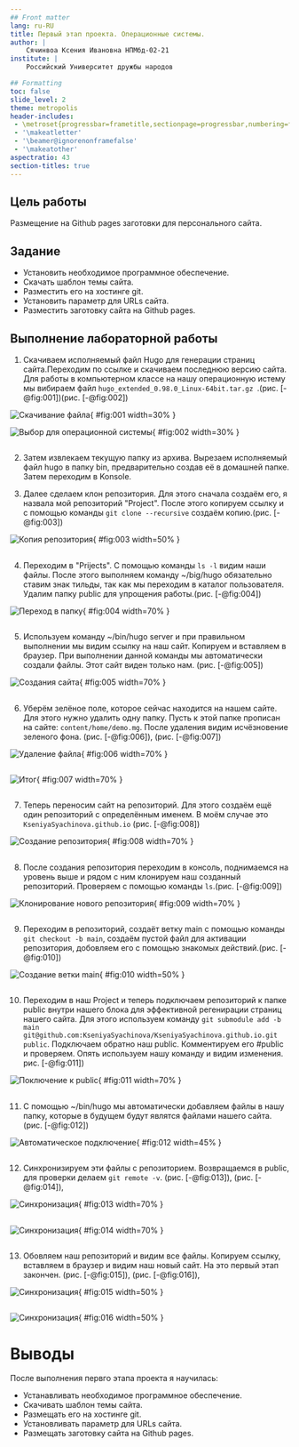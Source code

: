 ```yaml
---
## Front matter
lang: ru-RU
title: Первый этап проекта. Операционные системы.
author: |
	Сячинвоа Ксения Ивановна НПМбд-02-21
institute: |
	Российский Университет дружбы народов

## Formatting
toc: false
slide_level: 2
theme: metropolis
header-includes: 
 - \metroset{progressbar=frametitle,sectionpage=progressbar,numbering=fraction}
 - '\makeatletter'
 - '\beamer@ignorenonframefalse'
 - '\makeatother'
aspectratio: 43
section-titles: true
---
```


## Цель работы
Размещение на Github pages заготовки для персонального сайта.

## Задание

- Установить необходимое программное обеспечение.
- Скачать шаблон темы сайта.
- Разместить его на хостинге git.
- Установить параметр для URLs сайта.
- Разместить заготовку сайта на Github pages.

## Выполнение лабораторной работы
1. Скачиваем исполняемый файл Hugo для генерации страниц сайта.Переходим по ссылке и скачиваем последнюю версию сайта. Для работы в компьютерном классе на нашу операционную истему  мы вибираем файл
`hugo_extended_0.98.0_Linux-64bit.tar.gz `.(рис. [-@fig:001])(рис. [-@fig:002])

![Скачивание файла](image/1.png){ #fig:001 width=30% }

![Выбор для операционной системы](image/2.png){ #fig:002 width=30% }

## 

2. Затем извлекаем текущую папку из архива. Вырезаем исполняемый файл hugo в папку bin, предварительно создав её в домашней папке. Затем переходим в Konsole.

3. Далее сделаем клон репозитория. Для этого сначала создаём его, я назвала мой репозиторий "Project". После этого копируем ссылку и с помощью команды `git clone --recursive` создаём копию.(рис. [-@fig:003])

![Копия репозитория](image/3.png){ #fig:003 width=50% } 

##

4. Переходим в "Prijects". С помощью команды `ls -l` видим наши файлы. После этого выполняем команду ~/big/hugo обязательно ставим знак тильды, так как мы переходим в каталог пользователя. Удалим папку public для упрощения работы.(рис. [-@fig:004])

![Переход в папку](image/4.png){ #fig:004 width=70% }

##

5. Используем команду ~/bin/hugo server и при правильном выполнении мы видим ссылку на наш сайт. Копируем и вставляем в браузер. При выполнении данной команды мы автоматически создали файлы. Этот сайт виден только нам. (рис. [-@fig:005])

![Создания сайта](image/5.png){ #fig:005 width=70% }

##

6. Уберём зелёное поле, которое сейчас находится на нашем сайте. Для этого нужно удалить одну папку. Пусть к этой папке прописан на сайте: `content/home/demo.mg`. После удаления видим исчёзновение зеленого фона. (рис. [-@fig:006]), (рис. [-@fig:007])

![Удаление файла](image/6.png){ #fig:006 width=70% }

##

![Итог](image/7.png){ #fig:007 width=70% }

##

7. Теперь переносим сайт на репозиторий. Для этого создаём ещё один репозиторий с определённым именем. В моём случае это `KseniyaSyachinova.github.io` (рис. [-@fig:008])

![Создание репозитория](image/8.png){ #fig:008 width=70% }

##

8. После создания репозитория переходим в консоль, поднимаемся на уровень выше и рядом с ним клонируем наш созданный репозиторий. Проверяем с помощью команды `ls`.(рис. [-@fig:009])

![Клонирование нового репозитория](image/9.png){ #fig:009 width=70% }

##

9. Переходим в репозиторий, создаёт ветку main с помощью команды `git checkout -b main`, создаём пустой файл для активации репозитория, добовляем его с помощью знакомых действий.(рис. [-@fig:010])

![Создание ветки main](image/10.png){ #fig:010 width=50% }

##

10. Переходим в наш Project и теперь подключаем репозиторий к папке public внутри нашего блока для эффективной регенирации страниц нашего сайта. Для этого используем команду `git submodule add -b main git@github.com:KseniyaSyachinova/KseniyaSyachinova.github.io.git public`. Подключаем обратно наш publiс. Комментируем его #public и проверяем. Опять используем нашу команду и видим изменения. рис. [-@fig:011])

![Поключение к public](image/11.png){ #fig:011 width=70% }

##

11. С помощью ~/bin/hugo мы автоматически добавляем файлы в нашу папку, которые в будущем будут являтся файлами нашего сайта.(рис. [-@fig:012])

![Автоматическое подключение](image/12.png){ #fig:012 width=45% }

##

12. Синхронизируем эти файлы с репозиторием. Возвращаемся в public, для проверки делаем `git remote -v`. (рис. [-@fig:013]), (рис. [-@fig:014]), 

![Синхронизация](image/13.png){ #fig:013 width=70% }

##

![Синхронизация](image/14.png){ #fig:014 width=70% }

##

13. Обовляем наш репозиторий и видим все файлы. Копируем ссылку, вставляем в браузер и видим наш новый сайт. На это первый этап закончен. (рис. [-@fig:015]), (рис. [-@fig:016]), 

![Синхронизация](image/15.png){ #fig:015 width=50% }

##

![Синхронизация](image/16.png){ #fig:016 width=50% }

# Выводы
После выполнения первго этапа проекта я научилась: 

- Устанавливать необходимое программное обеспечение.
- Скачивать шаблон темы сайта.
- Размещать его на хостинге git.
- Установливать параметр для URLs сайта.
- Размещать заготовку сайта на Github pages.
